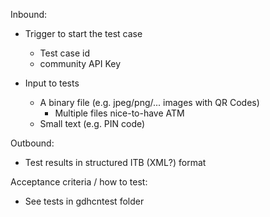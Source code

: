 Inbound:
* Trigger to start the test case
  * Test case id
  * community API Key


* Input to tests
  * A binary file (e.g. jpeg/png/... images with QR Codes)
    * Multiple files nice-to-have ATM
  * Small text (e.g. PIN code)


Outbound:
* Test results in structured ITB (XML?) format


Acceptance criteria / how to test:
* See tests in gdhcntest folder